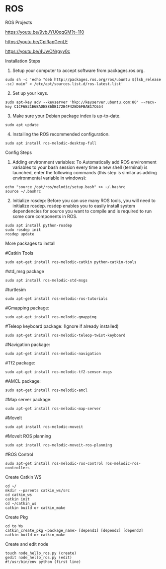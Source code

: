 # ROS
ROS Projects

https://youtu.be/9vbJYU0qqGM?t=110

https://youtu.be/CpiRapGenLE

https://youtu.be/4UwONrgyy0c

Installation Steps
1. Setup your computer to accept software from packages.ros.org.

```
sudo sh -c 'echo "deb http://packages.ros.org/ros/ubuntu $(lsb_release -sc) main" > /etc/apt/sources.list.d/ros-latest.list'
```

2. Set up your keys.

```
sudo apt-key adv --keyserver 'hkp://keyserver.ubuntu.com:80' --recv-key C1CF6E31E6BADE8868B172B4F42ED6FBAB17C654
```

3. Make sure your Debian package index is up-to-date.

```
sudo apt update
```

4. Installing the ROS recommended configuration.

```
sudo apt install ros-melodic-desktop-full
```

Config Steps

1. Adding environment variables: To Automatically add ROS environment variables to your bash session every time a new shell (terminal) is launched, enter the following commands (this step is similar as adding environmental variable in windows):

```
echo "source /opt/ros/melodic/setup.bash" >> ~/.bashrc
source ~/.bashrc
```

2. Initialize rosdep: Before you can use many ROS tools, you will need to initialize rosdep. rosdep enables you to easily install system dependencies for source you want to compile and is required to run some core components in ROS.

```
sudo apt install python-rosdep
sudo rosdep init
rosdep update
```

More packages to install

#Catkin Tools

```
sudo apt-get install ros-melodic-catkin python-catkin-tools
```

#std_msg package

```
sudo apt install ros-melodic-std-msgs
```

#turtlesim

```
sudo apt-get install ros-melodic-ros-tutorials
```

#Gmapping package: ​

```
sudo apt-get install ros-melodic-gmapping
```

#Teleop keyboard package: (Ignore if already installed)

```
sudo apt-get install ros-melodic-teleop-twist-keyboard
```

#Navigation package: ​

```
sudo apt-get install ros-melodic-navigation
```

#Tf2 package:

```
sudo apt-get install ros-melodic-tf2-sensor-msgs
```

#AMCL package: ​

```
sudo apt-get install ros-melodic-amcl
```

#Map server package:

```
sudo apt-get install ros-melodic-map-server
```

#MoveIt

```
sudo apt install ros-melodic-moveit
```

#MoveIt ROS planning

```
sudo apt install ros-melodic-moveit-ros-planning
```

#ROS Control

```
sudo apt-get install ros-melodic-ros-control ros-melodic-ros-controllers
```

Create Catkin WS

```
cd ~/
mkdir --parents catkin_ws/src
cd catkin_ws
catkin init
cd ~/catkin_ws
catkin build or catkin_make
```

Create Pkg

```
cd to Ws
catkin_create_pkg <package_name> [depend1] [depend2] [depend3]
catkin build or catkin_make
```

Create and edit node

```
touch node_hello_ros.py (create)
gedit node_hello_ros.py (edit)
#!/usr/bin/env python (first line)
```
